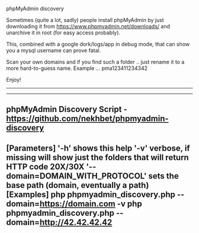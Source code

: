 phpMyAdmin discovery

Sometimes (quite a lot, sadly) people install phpMyAdmin by just downloading it from https://www.phpmyadmin.net/downloads/ and unarchive it in root (for easy access probably).

This, combined with a google dork/logs/app in debug mode, that can show you a mysql username can prove fatal.

Scan your own domains and if you find such a folder .. just rename it to a more hard-to-guess name. Example ... pma123411234342

Enjoy!


------

----------------------------------------
phpMyAdmin Discovery Script - https://github.com/nekhbet/phpmyadmin-discovery
----------------------------------------
[Parameters]
	'-h' shows this help
	'-v' verbose, if missing will show just the folders that will return HTTP code 20X/30X
	'--domain=DOMAIN_WITH_PROTOCOL' sets the base path (domain, eventually a path)
[Examples]
	php phpmyadmin_discovery.php --domain=https://domain.com -v
	php phpmyadmin_discovery.php --domain=http://42.42.42.42
----------------------------------------

